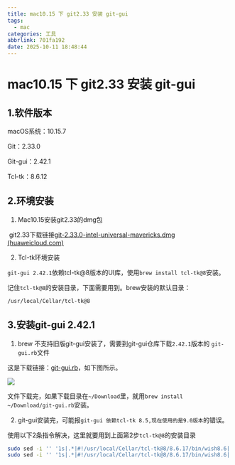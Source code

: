 ```yaml
---
title: mac10.15 下 git2.33 安装 git-gui
tags:
  - mac
categories: 工具
abbrlink: 701fa192
date: 2025-10-11 18:48:44
---
```


# mac10.15 下 git2.33 安装 git-gui

## 1.软件版本

macOS系统：10.15.7

Git：2.33.0

Git-gui：2.42.1

Tcl-tk：8.6.12

## 2.环境安装

1. Mac10.15安装git2.33的dmg包


​	git2.33下载链接[git-2.33.0-intel-universal-mavericks.dmg (huaweicloud.com)](https://mirrors.huaweicloud.com/git-for-macos/git-2.33.0-intel-universal-mavericks.dmg)

2. Tcl-tk环境安装

`git-gui 2.42.1`依赖tcl-tk@8版本的UI库，使用`brew install tcl-tk@8`安装。

记住`tcl-tk@8`的安装目录，下面需要用到。brew安装的默认目录：

```bash
/usr/local/Cellar/tcl-tk@8
```



## 3.安装git-gui 2.42.1



1. brew 不支持旧版git-gui安装了，需要到git-gui仓库下载`2.42.1`版本的 `git-gui.rb`文件

这是下载链接：[git-gui.rb](https://github.com/Homebrew/homebrew-core/commits/3831c91a4807c802fe1db291af9682d89ed566f1/Formula/g/git-gui.rb?after=3831c91a4807c802fe1db291af9682d89ed566f1+34)，如下图所示。

![](https://cdn.jsdelivr.net/gh/swimminghao/picture@main/img/2025/10/11/EWBlLL.png)

文件下载完，如果下载目录在`~/Download`里，就用`brew install ~/Download/git-gui.rb`安装。

2. git-gui安装完，可能报`git-gui 依赖tcl-tk 8.5,现在使用的是9.0版本`的错误。

使用以下2条指令解决，这里就要用到上面第2步`tcl-tk@8`的安装目录

```bash
sudo sed -i '' '1s|.*|#!/usr/local/Cellar/tcl-tk@8/8.6.17/bin/wish8.6|' /usr/local/bin/git-gui
sudo sed -i '' '1s|.*|#!/usr/local/Cellar/tcl-tk@8/8.6.17/bin/wish8.6|' /usr/local/bin/gitk
```

